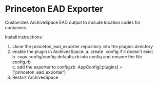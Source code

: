 # Princeton EAD Exporter

Customizes ArchiveSpace EAD output to include location codes for containers.

Install instructions: 
1. clone the princeton_ead_exporter repository into the plugins directory 
2. enable the plugin in ArchivesSpace:
   a. create .config if it doesn't exist  
   b. copy config/config-defaults.rb into config and rename the file config.rb  
   c. add the exporter to config.rb: AppConfig[:plugins] = ['princeton_ead_exporter']  
3. Restart ArchivesSpace
